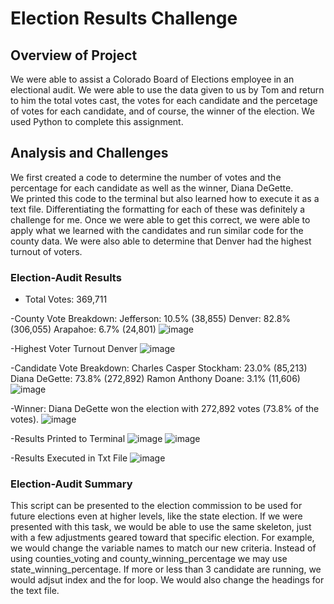 # Election Results Challenge

## Overview of Project
We were able to assist a Colorado Board of Elections employee in an electional audit. 
We were able to use the data given to us by Tom and return to him the total votes cast, 
the votes for each candidate and the percetage of votes for each candidate, and of course, 
the winner of the election. We used Python to complete this assignment. 
 
## Analysis and Challenges
We first created a code to determine the number of votes and the percentage for each candidate as well as the winner, Diana DeGette.  
We printed this code to the terminal but also learned how to execute it as a text file.  Differentiating the formatting for each of these 
was definitely a challenge for me.  Once we were able to get this correct, we were able to apply what we learned with the candidates and run similar
code for the county data.  We were also able to determine that Denver had the highest turnout of voters.  

### Election-Audit Results
- Total Votes:
369,711 

-County Vote Breakdown:
Jefferson: 10.5% (38,855)
Denver: 82.8% (306,055)
Arapahoe: 6.7% (24,801)
![image](https://user-images.githubusercontent.com/64279232/125879041-207ac2df-f658-4bff-827d-ce4feea4866d.png)

-Highest Voter Turnout
Denver
![image](https://user-images.githubusercontent.com/64279232/125878936-b94adab2-8752-47aa-a3e6-fa8a34a00a50.png)

-Candidate Vote Breakdown:
Charles Casper Stockham: 23.0% (85,213)
Diana DeGette: 73.8% (272,892)
Ramon Anthony Doane: 3.1% (11,606)
![image](https://user-images.githubusercontent.com/64279232/125879157-06d2c2d8-d013-4ee1-9ee1-b3f312cc6c64.png)

-Winner:
Diana DeGette won the election with 272,892 votes (73.8% of the votes).
![image](https://user-images.githubusercontent.com/64279232/125879198-3d7bc8c2-7196-44fb-9144-375d991d5743.png)

-Results Printed to Terminal
![image](https://user-images.githubusercontent.com/64279232/125879271-2cc764f3-8e18-416c-975c-6a8fff7b1d13.png)
![image](https://user-images.githubusercontent.com/64279232/125879321-aa5f0e78-fe4d-47b4-b15e-8f89eaa28100.png)

-Results Executed in Txt File
![image](https://user-images.githubusercontent.com/64279232/125879365-0f4836ea-fe7f-4f8f-8334-ea544bfbe38e.png)


### Election-Audit Summary
This script can be presented to the election commission to be used for future elections even at higher levels, like the state election.  If we were presented with this task, 
we would be able to use the same skeleton, just with a few adjustments geared toward that specific election.  For example, we would change the variable names to match our new criteria.  Instead of using counties_voting and county_winning_percentage we may use state_winning_percentage.  If more or less than 3 candidate are running, we would adjsut index and the for loop.  We would also change the headings for the text file.  
